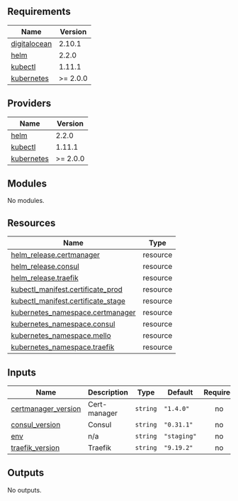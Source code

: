 ## Requirements

| Name                                                                              | Version  |
| --------------------------------------------------------------------------------- | -------- |
| <a name="requirement_digitalocean"></a> [digitalocean](#requirement_digitalocean) | 2.10.1   |
| <a name="requirement_helm"></a> [helm](#requirement_helm)                         | 2.2.0    |
| <a name="requirement_kubectl"></a> [kubectl](#requirement_kubectl)                | 1.11.1   |
| <a name="requirement_kubernetes"></a> [kubernetes](#requirement_kubernetes)       | >= 2.0.0 |

## Providers

| Name                                                                  | Version  |
| --------------------------------------------------------------------- | -------- |
| <a name="provider_helm"></a> [helm](#provider_helm)                   | 2.2.0    |
| <a name="provider_kubectl"></a> [kubectl](#provider_kubectl)          | 1.11.1   |
| <a name="provider_kubernetes"></a> [kubernetes](#provider_kubernetes) | >= 2.0.0 |

## Modules

No modules.

## Resources

| Name                                                                                                                             | Type     |
| -------------------------------------------------------------------------------------------------------------------------------- | -------- |
| [helm_release.certmanager](https://registry.terraform.io/providers/hashicorp/helm/2.2.0/docs/resources/release)                  | resource |
| [helm_release.consul](https://registry.terraform.io/providers/hashicorp/helm/2.2.0/docs/resources/release)                       | resource |
| [helm_release.traefik](https://registry.terraform.io/providers/hashicorp/helm/2.2.0/docs/resources/release)                      | resource |
| [kubectl_manifest.certificate_prod](https://registry.terraform.io/providers/gavinbunney/kubectl/1.11.1/docs/resources/manifest)  | resource |
| [kubectl_manifest.certificate_stage](https://registry.terraform.io/providers/gavinbunney/kubectl/1.11.1/docs/resources/manifest) | resource |
| [kubernetes_namespace.certmanager](https://registry.terraform.io/providers/hashicorp/kubernetes/latest/docs/resources/namespace) | resource |
| [kubernetes_namespace.consul](https://registry.terraform.io/providers/hashicorp/kubernetes/latest/docs/resources/namespace)      | resource |
| [kubernetes_namespace.mello](https://registry.terraform.io/providers/hashicorp/kubernetes/latest/docs/resources/namespace)       | resource |
| [kubernetes_namespace.traefik](https://registry.terraform.io/providers/hashicorp/kubernetes/latest/docs/resources/namespace)     | resource |

## Inputs

| Name                                                                                       | Description  | Type     | Default     | Required |
| ------------------------------------------------------------------------------------------ | ------------ | -------- | ----------- | :------: |
| <a name="input_certmanager_version"></a> [certmanager_version](#input_certmanager_version) | Cert-manager | `string` | `"1.4.0"`   |    no    |
| <a name="input_consul_version"></a> [consul_version](#input_consul_version)                | Consul       | `string` | `"0.31.1"`  |    no    |
| <a name="input_env"></a> [env](#input_env)                                                 | n/a          | `string` | `"staging"` |    no    |
| <a name="input_traefik_version"></a> [traefik_version](#input_traefik_version)             | Traefik      | `string` | `"9.19.2"`  |    no    |

## Outputs

No outputs.
